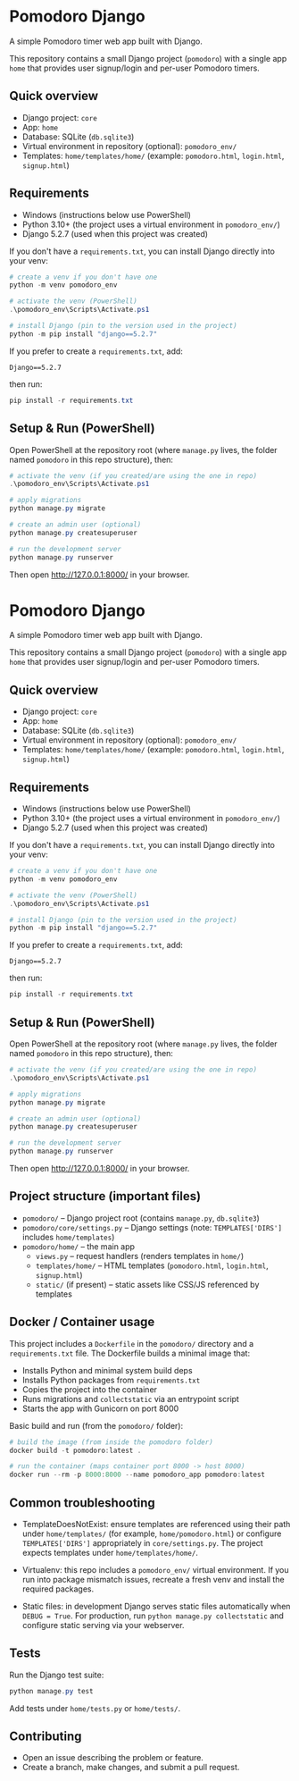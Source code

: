 # Pomodoro Django

A simple Pomodoro timer web app built with Django.

This repository contains a small Django project (`pomodoro`) with a single app `home` that provides user signup/login and per-user Pomodoro timers.

## Quick overview

- Django project: `core`
- App: `home`
- Database: SQLite (`db.sqlite3`)
- Virtual environment in repository (optional): `pomodoro_env/`
- Templates: `home/templates/home/` (example: `pomodoro.html`, `login.html`, `signup.html`)

## Requirements

- Windows (instructions below use PowerShell)
- Python 3.10+ (the project uses a virtual environment in `pomodoro_env/`)
- Django 5.2.7 (used when this project was created)

If you don't have a `requirements.txt`, you can install Django directly into your venv:

```powershell
# create a venv if you don't have one
python -m venv pomodoro_env

# activate the venv (PowerShell)
.\pomodoro_env\Scripts\Activate.ps1

# install Django (pin to the version used in the project)
python -m pip install "django==5.2.7"
```

If you prefer to create a `requirements.txt`, add:

```
Django==5.2.7
```

then run:

```powershell
pip install -r requirements.txt
```

## Setup & Run (PowerShell)

Open PowerShell at the repository root (where `manage.py` lives, the folder named `pomodoro` in this repo structure), then:

```powershell 
# activate the venv (if you created/are using the one in repo)
.\pomodoro_env\Scripts\Activate.ps1

# apply migrations
python manage.py migrate

# create an admin user (optional)
python manage.py createsuperuser

# run the development server
python manage.py runserver
```

Then open http://127.0.0.1:8000/ in your browser.

# Pomodoro Django

A simple Pomodoro timer web app built with Django.

This repository contains a small Django project (`pomodoro`) with a single app `home` that provides user signup/login and per-user Pomodoro timers.

## Quick overview

- Django project: `core`
- App: `home`
- Database: SQLite (`db.sqlite3`)
- Virtual environment in repository (optional): `pomodoro_env/`
- Templates: `home/templates/home/` (example: `pomodoro.html`, `login.html`, `signup.html`)

## Requirements

- Windows (instructions below use PowerShell)
- Python 3.10+ (the project uses a virtual environment in `pomodoro_env/`)
- Django 5.2.7 (used when this project was created)

If you don't have a `requirements.txt`, you can install Django directly into your venv:

```powershell
# create a venv if you don't have one
python -m venv pomodoro_env

# activate the venv (PowerShell)
.\pomodoro_env\Scripts\Activate.ps1

# install Django (pin to the version used in the project)
python -m pip install "django==5.2.7"
```

If you prefer to create a `requirements.txt`, add:

```
Django==5.2.7
```

then run:

```powershell
pip install -r requirements.txt
```

## Setup & Run (PowerShell)

Open PowerShell at the repository root (where `manage.py` lives, the folder named `pomodoro` in this repo structure), then:

```powershell
# activate the venv (if you created/are using the one in repo)
.\pomodoro_env\Scripts\Activate.ps1

# apply migrations
python manage.py migrate

# create an admin user (optional)
python manage.py createsuperuser

# run the development server
python manage.py runserver
```

Then open http://127.0.0.1:8000/ in your browser.

## Project structure (important files)

- `pomodoro/` – Django project root (contains `manage.py`, `db.sqlite3`)
- `pomodoro/core/settings.py` – Django settings (note: `TEMPLATES['DIRS']` includes `home/templates`)
- `pomodoro/home/` – the main app
  - `views.py` – request handlers (renders templates in `home/`)
  - `templates/home/` – HTML templates (`pomodoro.html`, `login.html`, `signup.html`)
  - `static/` (if present) – static assets like CSS/JS referenced by templates

## Docker / Container usage

This project includes a `Dockerfile` in the `pomodoro/` directory and a `requirements.txt` file. The Dockerfile builds a minimal image that:

- Installs Python and minimal system build deps
- Installs Python packages from `requirements.txt`
- Copies the project into the container
- Runs migrations and `collectstatic` via an entrypoint script
- Starts the app with Gunicorn on port 8000

Basic build and run (from the `pomodoro/` folder):

```powershell
# build the image (from inside the pomodoro folder)
docker build -t pomodoro:latest .

# run the container (maps container port 8000 -> host 8000)
docker run --rm -p 8000:8000 --name pomodoro_app pomodoro:latest
```

## Common troubleshooting

- TemplateDoesNotExist: ensure templates are referenced using their path under `home/templates/` (for example, `home/pomodoro.html`) or configure `TEMPLATES['DIRS']` appropriately in `core/settings.py`. The project expects templates under `home/templates/home/`.

- Virtualenv: this repo includes a `pomodoro_env/` virtual environment. If you run into package mismatch issues, recreate a fresh venv and install the required packages.

- Static files: in development Django serves static files automatically when `DEBUG = True`. For production, run `python manage.py collectstatic` and configure static serving via your webserver.

## Tests

Run the Django test suite:

```powershell
python manage.py test
```

Add tests under `home/tests.py` or `home/tests/`.

## Contributing

- Open an issue describing the problem or feature.
- Create a branch, make changes, and submit a pull request.
